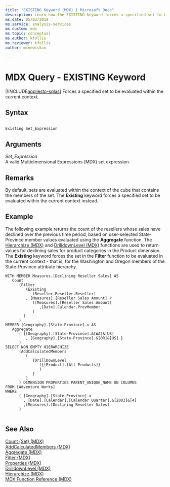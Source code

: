 ```yaml
---
title: "EXISTING Keyword (MDX) | Microsoft Docs"
description: Learn how the EXISTING keyword forces a specified set to be evaluated within the current context. 
ms.date: 05/02/2018
ms.service: analysis-services
ms.custom: mdx
ms.topic: conceptual
ms.author: kfollis
ms.reviewer: kfollis
author: minewiskan

---
```

# MDX Query - EXISTING Keyword
[!INCLUDE[appliesto-sqlas](../../includes/appliesto-sqlas.md)]
  Forces a specified set to be evaluated within the current context.  
  
## Syntax  
  
```  
  
Existing Set_Expression  
```  
  
## Arguments  
 *Set_Expression*  
 A valid Multidimensional Expressions (MDX) set expression.  
  
## Remarks  
 By default, sets are evaluated within the context of the cube that contains the members of the set. The **Existing** keyword forces a specified set to be evaluated within the current context instead.  
  
## Example  
 The following example returns the count of the resellers whose sales have declined over the previous time period, based on user-selected State-Province member values evaluated using the **Aggregate** function. The [Hierarchize &#40;MDX&#41;](/sql/mdx/hierarchize-mdx) and [DrilldownLevel (MDX)](/sql/mdx/drilldownlevel-mdx) functions are used to return values for declining sales for product categories in the Product dimension. The **Existing** keyword forces the set in the **Filter** function to be evaluated in the current context - that is, for the Washington and Oregon members of the State-Province attribute hierarchy.  
  
```  
WITH MEMBER Measures.[Declining Reseller Sales] AS  
   Count  
      (Filter  
         (Existing  
            (Reseller.Reseller.Reseller)  
         , [Measures].[Reseller Sales Amount] <   
            ([Measures].[Reseller Sales Amount]  
               ,[Date].Calendar.PrevMember  
            )  
        )  
      )  
MEMBER [Geography].[State-Province].x AS   
   Aggregate   
      ( {[Geography].[State-Province].&[WA]&[US]  
         , [Geography].[State-Province].&[OR]&[US] }   
      )  
SELECT NON EMPTY HIERARCHIZE   
      (AddCalculatedMembers   
         (   
            {DrillDownLevel  
               ({[Product].[All Products]}  
               )  
            }   
         )   
      ) DIMENSION PROPERTIES PARENT_UNIQUE_NAME ON COLUMNS   
FROM [Adventure Works]  
WHERE   
      ( [Geography].[State-Province].x  
        , [Date].[Calendar].[Calendar Quarter].&[2003]&[4]  
        ,[Measures].[Declining Reseller Sales]  
      )  
  
```  
  
## See Also  
 [Count &#40;Set&#41; &#40;MDX&#41;](/sql/mdx/count-set-mdx)   
 [AddCalculatedMembers &#40;MDX&#41;](/sql/mdx/addcalculatedmembers-mdx)   
 [Aggregate &#40;MDX&#41;](/sql/mdx/aggregate-mdx)   
 [Filter &#40;MDX&#41;](/sql/mdx/filter-mdx)   
 [Properties &#40;MDX&#41;](/sql/mdx/properties-mdx)   
 [DrilldownLevel &#40;MDX&#41;](/sql/mdx/drilldownlevel-mdx)   
 [Hierarchize &#40;MDX&#41;](/sql/mdx/hierarchize-mdx)   
 [MDX Function Reference &#40;MDX&#41;](/sql/mdx/mdx-function-reference-mdx)  
  
  
